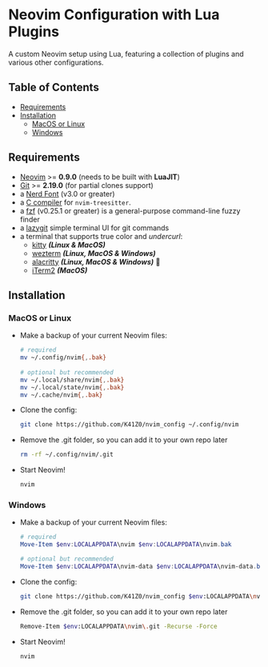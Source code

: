 # Neovim Configuration with Lua Plugins

A custom Neovim setup using Lua, featuring a collection of plugins and various other configurations.

## Table of Contents

- [Requirements](#requirements)
- [Installation](#installation)
  - [MacOS or Linux](#macos-or-linux)
  - [Windows](#windows)

## Requirements

- [Neovim](https://github.com/neovim/neovim/releases) >= **0.9.0** (needs to be built with **LuaJIT**)
- [Git](https://git-scm.com/downloads) >= **2.19.0** (for partial clones support)
- a [Nerd Font](https://www.nerdfonts.com/) (v3.0 or greater)
- a [C compiler](https://github.com/nvim-treesitter/nvim-treesitter#requirements) for `nvim-treesitter`.
- a [fzf](https://github.com/junegunn/fzf) (v0.25.1 or greater) is a general-purpose command-line fuzzy finder
- a [lazygit](https://github.com/jesseduffield/lazygit) simple terminal UI for git commands
- a terminal that supports true color and _undercurl_:
  - [kitty](https://github.com/kovidgoyal/kitty) **_(Linux & MacOS)_**
  - [wezterm](https://github.com/wez/wezterm) **_(Linux, MacOS & Windows)_**
  - [alacritty](https://github.com/alacritty/alacritty) **_(Linux, MacOS & Windows)_** :dragon:
  - [iTerm2](https://iterm2.com/) **_(MacOS)_**

## Installation

### MacOS or Linux

- Make a backup of your current Neovim files:

  ```bash
  # required
  mv ~/.config/nvim{,.bak}
    
  # optional but recommended
  mv ~/.local/share/nvim{,.bak}
  mv ~/.local/state/nvim{,.bak}
  mv ~/.cache/nvim{,.bak}
  ```

- Clone the config:

  ```bash
  git clone https://github.com/K41Z0/nvim_config ~/.config/nvim
  ```

- Remove the .git folder, so you can add it to your own repo later

  ```bash
  rm -rf ~/.config/nvim/.git
  ```

- Start Neovim!

  ```bash
  nvim
  ```

### Windows

- Make a backup of your current Neovim files:

  ```powershell
  # required
  Move-Item $env:LOCALAPPDATA\nvim $env:LOCALAPPDATA\nvim.bak

  # optional but recommended
  Move-Item $env:LOCALAPPDATA\nvim-data $env:LOCALAPPDATA\nvim-data.bak
  ```

- Clone the config:

  ```bash
  git clone https://github.com/K41Z0/nvim_config $env:LOCALAPPDATA\nvim
  ```

- Remove the .git folder, so you can add it to your own repo later

  ```bash
  Remove-Item $env:LOCALAPPDATA\nvim\.git -Recurse -Force
  ```

- Start Neovim!
  
  ```bash
  nvim
  ```
